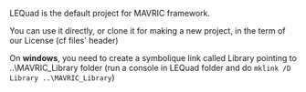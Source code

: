 LEQuad is the default project for MAVRIC framework.

You can use it directly, or clone it for making a new project, in the term of our License (cf files' header)

On **windows**, you need to create a symbolique link called Library pointing to ..\MAVRIC_Library folder
(run a console in LEQuad folder and do `mklink /D Library ..\MAVRIC_Library`)
